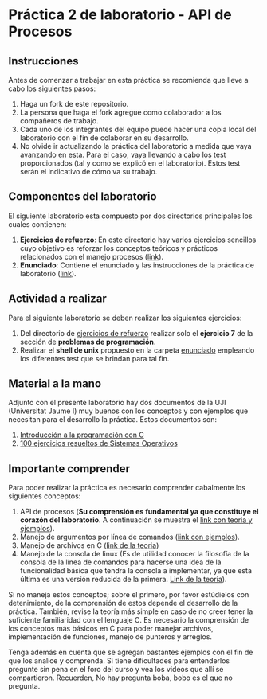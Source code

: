 # Práctica 2 de laboratorio - API de Procesos

## Instrucciones

Antes de comenzar a trabajar en esta práctica se recomienda que lleve a cabo los siguientes pasos:

1. Haga un fork de este repositorio.
2. La persona que haga el fork agregue como colaborador a los compañeros de trabajo.
3. Cada uno de los integrantes del equipo puede hacer una copia local del laboratorio con el fin de colaborar en su desarrollo.
4. No olvide ir actualizando la práctica del laboratorio a medida que vaya avanzando en esta. Para el caso, vaya llevando a cabo los test proporcionados (tal y como se explicó en el laboratorio). Estos test serán el indicativo de cómo va su trabajo.



## Componentes del laboratorio

El siguiente laboratorio esta compuesto por dos directorios principales los cuales contienen:

1. **Ejercicios de refuerzo**: En este directorio hay varios ejercicios sencillos cuyo objetivo es reforzar los conceptos teóricos y prácticos relacionados con el manejo procesos ([link](./ejercicios_refuerzo)).
2. **Enunciado**: Contiene el enunciado y las instrucciones de la práctica de laboratorio ([link](./enunciado)).

## Actividad a realizar

Para el siguiente laboratorio se deben realizar los siguientes ejercicios:

1. Del directorio de [ejercicios de refuerzo](./ejercicios_refuerzo) realizar solo el **ejercicio 7** de la sección de **problemas de programación**.
2. Realizar el **shell de unix** propuesto en la carpeta [enunciado](./enunciado) empleando los diferentes test que se brindan para tal fin.

## Material a la mano

Adjunto con el presente laboratorio hay dos documentos de la UJI (Universitat Jaume I) muy buenos con los conceptos y con ejemplos que necesitan para el desarrollo la práctica. Estos documentos son:

1. [Introducción a la programación con C](./s29.pdf)
2. [100 ejercicios resueltos de Sistemas Operativos](./s30.pdf)

## Importante comprender

Para poder realizar la práctica es necesario comprender cabalmente los siguientes conceptos:

1. API de procesos (**Su comprensión es fundamental ya que constituye el corazón del laboratorio**. A continuación se muestra el [link con teoria y ejemplos](https://github.com/dannymrock/UdeA-SO-Lab/tree/master/lab1)).
2. Manejo de argumentos por línea de comandos ([link con ejemplos](https://github.com/dannymrock/SO-Lab1-20201/tree/master/ejemplos/ejemplos_argc_argv)).
3. Manejo de archivos en C ([link de la teoria](https://github.com/dannymrock/UdeA-SO-Lab/tree/master/lab0/lab0b/parte6))
4. Manejo de la consola de linux (Es de utilidad conocer la filosofía de la consola de la línea de comandos para hacerse una idea de la funcionalidad básica que tendrá la consola a implementar, ya que esta última es una versión reducida de la primera. [Link de la teoria](https://github.com/dannymrock/UdeA-SO-Lab/tree/master/lab0/lab0a/consola_linux)).

Si no maneja estos conceptos; sobre el primero, por favor estúdielos con detenimiento, de la comprensión de estos depende el desarrollo de la práctica. También, revise la teoría más simple en caso de no creer tener la suficiente familiaridad con el lenguaje C. Es necesario la comprensión de los conceptos más básicos en C para poder manejar archivos, implementación de funciones, manejo de punteros y arreglos.

Tenga además en cuenta que se agregan bastantes ejemplos con el fin de que los analice y comprenda. Si tiene dificultades para entenderlos pregunte sin pena en el foro del curso y vea los videos que allí se compartieron. Recuerden, No hay pregunta boba, bobo es el que no pregunta.

